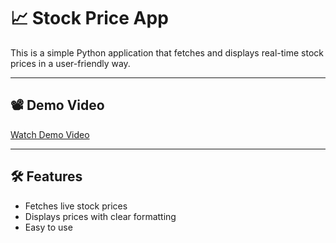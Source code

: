 # 📈 Stock Price App

This is a simple Python application that fetches and displays real-time stock prices in a user-friendly way.

---

## 📽️ Demo Video

[Watch Demo Video](https://drive.google.com/file/d/1ITgUc509GZt3EIcGX_JTMOD9emwDW1dR/view?usp=drive_link)

---

## 🛠️ Features

- Fetches live stock prices
- Displays prices with clear formatting
- Easy to use
